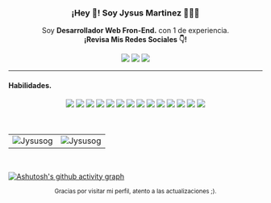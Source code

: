 
<p align="center" width="300">
   
   <h3 align="center">¡Hey 👋! Soy Jysus Martinez 👨🏻‍💻</h3>
</p>

<p align="center">Soy <strong>Desarrollador Web Fron-End.</strong> con 1 de experiencia.<br /><strong>¡Revisa Mis Redes Sociales 👇!</strong></p>

   
 <p align="center">
  <a href="https://www.instagram.com/jysus_og/" target="_blank"><img src="https://img.shields.io/badge/-Instagram-%23E4405F?style=for-the-badge&logo=instagram&logoColor=white" target="_blank"></a>
  <a href = "mailto:jesusavg2317@gmail.com"><img src="https://img.shields.io/badge/-Gmail-%23333?style=for-the-badge&logo=gmail&logoColor=white" target="_blank"></a>
  <a href="https://www.linkedin.com/in/jesus-martinez-lopez/" target="_blank"><img src="https://img.shields.io/badge/-LinkedIn-%230077B5?style=for-the-badge&logo=linkedin&logoColor=white" target="_blank"></a> 
    </p>
</p>

---



<!-- https://github.com/alexandresanlim/Badges4-README.md-Profile -->
<h4 align="left">Habilidades.</h4>
<div align="center">
  <img src="https://img.shields.io/badge/javascript-%23323330.svg?style=plastic&logo=javascript&logoColor=%23F7DF1E" />
  
  <img src="https://img.shields.io/badge/react-%2320232a.svg?style=plastic&logo=react&logoColor=%2361DAFB" />
  
  <img src="https://img.shields.io/badge/rails-%23CC0000.svg?style=plastic&logo=ruby-on-rails&logoColor=white" />
  <img src="https://img.shields.io/badge/html5-%23E34F26.svg?style=plastic&logo=html5&logoColor=white" />
  <img src="https://img.shields.io/badge/css3-%231572B6.svg?style=plastic&logo=css3&logoColor=white" />
  <img src="https://img.shields.io/badge/sass-hotpink.svg?style=plastic&logo=SASS&logoColor=white" />
  <img src="https://img.shields.io/badge/bootstrap-%23563D7C.svg?style=plastic&logo=bootstrap&logoColor=white" />
  <img src="https://img.shields.io/badge/figma-F24E1E?style=plastic&logo=figma&logoColor=white" />
  <img src="https://img.shields.io/badge/canva-%2300C4CC.svg?&style=plastic&logo=Canva&logoColor=white" />
  <img src="https://img.shields.io/badge/netlify-00C7B7?style=plastic&logo=netlify&logoColor=white" />
  <img src="https://img.shields.io/badge/git-%23F05033.svg?style=plastic&logo=git&logoColor=white" />
  <img src="https://img.shields.io/badge/github-%23121011.svg?style=plastic&logo=github&logoColor=white" />
  <img src="https://img.shields.io/badge/npm-%23000000.svg?style=plastic&logo=npm&logoColor=white" />
  <img src="https://img.shields.io/badge/mysql-%2300f.svg?style=plastic&logo=mysql&logoColor=white" />
</div>
  
<br>
<br>
  
<table align="center">
  <tr>
   
  <td>
    <img src="https://github-readme-stats.vercel.app/api?username=Jysusog&include_all_commits=true&count_private=true&show_icons=true&line_height=20&title_color=7A7ADB&icon_color=2234AE&text_color=D3D3D3&bg_color=0,000000,130F40" alt="Jysusog" />
  <td>
    <img src="https://github-readme-stats.vercel.app/api/top-langs?username=Jysusog&show_icons=true&locale=en&layout=compact&title_color=7A7ADB&icon_color=2234AE&text_color=D3D3D3&bg_color=0,000000,130F40" alt="Jysusog" />
    </td>
  </tr>
</table>
  
<br>

[![Ashutosh's github activity graph](https://github-readme-activity-graph.cyclic.app/graph?username=Jysusog&theme=react-dark)](https://github.com/ashutosh00710/github-readme-activity-graph) 
 
<div  align="center">
  <small>Gracias por visitar mi perfil, atento a las actualizaciones ;).</small>
</div>

